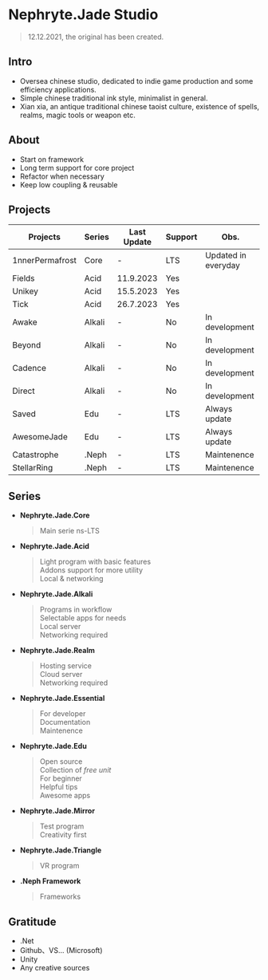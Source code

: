 # Nephryte.Jade Studio
> 12.12.2021, the original has been created.
## Intro  
- Oversea chinese studio, dedicated to indie game production and some efficiency applications.   
- Simple chinese traditional ink style, minimalist in general.
- Xian xia, an antique traditional chinese taoist culture, existence of spells, realms, magic tools or weapon etc. 
## About
- Start on framework
- Long term support for core project
- Refactor when necessary
- Keep low coupling & reusable
## Projects
| **Projects**    | **Series** | **Last Update** | **Support** | **Obs.**            |
|-----------------|------------|-----------------|-------------|---------------------|
| 1nnerPermafrost | Core       | -               | LTS         | Updated in everyday |
| Fields          | Acid       | 11.9.2023       | Yes         |                     |
| Unikey          | Acid       | 15.5.2023       | Yes         |                     |
| Tick            | Acid       | 26.7.2023       | Yes         |                     |
| Awake           | Alkali     | -               | No          | In development      |
| Beyond          | Alkali     | -               | No          | In development      |
| Cadence         | Alkali     | -               | No          | In development      |
| Direct          | Alkali     | -               | No          | In development      |
| Saved           | Edu        | -               | LTS         | Always update       |
| AwesomeJade     | Edu        | -               | LTS         | Always update       |
| Catastrophe     | .Neph      | -               | LTS         | Maintenence         |
| StellarRing     | .Neph      | -               | LTS         | Maintenence         |
## Series
- **Nephryte.Jade.Core**
  > Main serie ns-LTS
- **Nephryte.Jade.Acid**
  > Light program with basic features  
  > Addons support for more utility  
  > Local & networking
- **Nephryte.Jade.Alkali**
  > Programs in workflow  
  > Selectable apps for needs  
  > Local server  
  > Networking required
- **Nephryte.Jade.Realm**
  > Hosting service  
  > Cloud server  
  > Networking required
- **Nephryte.Jade.Essential**
  > For developer  
  > Documentation  
  > Maintenence
- **Nephryte.Jade.Edu**
  > Open source   
  > Collection of *free unit*   
  > For beginner  
  > Helpful tips  
  > Awesome apps  
- **Nephryte.Jade.Mirror**
  > Test program  
  > Creativity first
- **Nephryte.Jade.Triangle**
  > VR program
- **.Neph Framework**
  > Frameworks
## Gratitude
- .Net
- Github、VS... (Microsoft)
- Unity
- Any creative sources


<!---
NephryteJade/NephryteJade is a ✨ special ✨ repository because its `README.md` (this file) appears on your GitHub profile.
You can click the Preview link to take a look at your changes.
--->
